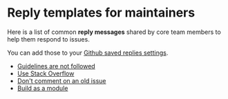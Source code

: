 # Reply templates for maintainers

Here is a list of common **reply messages** shared by core team members to help them respond to issues.

You can add those to your [Github saved replies settings](https://github.com/settings/replies).

- [Guidelines are not followed](GUIDELINES_NOT_FOLLOWED.md)
- [Use Stack Overflow](USE_STACK_OVERFLOW.md)
- [Don't comment on an old issue](DONT_COMMENT_ON_OLD_ISSUE.md)
- [Build as a module](BUILD_AS_MODULE.md)
